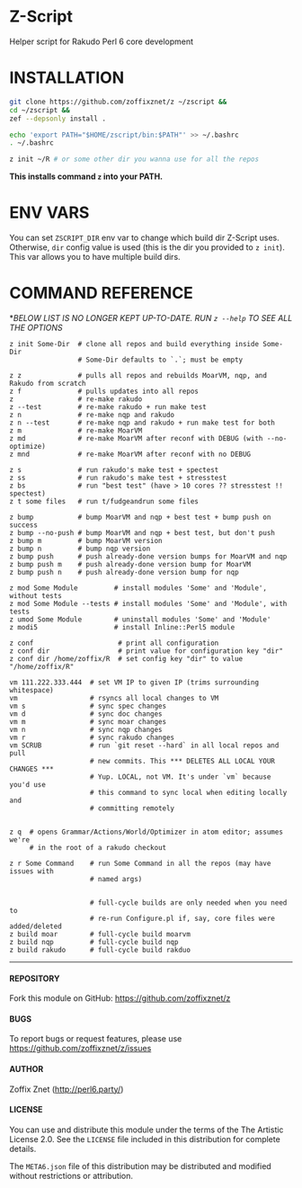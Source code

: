 # Z-Script

Helper script for Rakudo Perl 6 core development

# INSTALLATION

```bash
git clone https://github.com/zoffixznet/z ~/zscript &&
cd ~/zscript &&
zef --depsonly install .

echo 'export PATH="$HOME/zscript/bin:$PATH"' >> ~/.bashrc
. ~/.bashrc

z init ~/R # or some other dir you wanna use for all the repos
```

**This installs command `z` into your PATH.**

# ENV VARS

You can set `ZSCRIPT_DIR` env var to change which build dir Z-Script uses.
Otherwise, `dir` config value is used (this is the dir you provided to
`z init`). This var allows you to have multiple build dirs.

# COMMAND REFERENCE

**BELOW LIST IS NO LONGER KEPT UP-TO-DATE. RUN `z --help` TO SEE ALL THE
OPTIONS*

```
z init Some-Dir  # clone all repos and build everything inside Some-Dir
                 # Some-Dir defaults to `.`; must be empty

z z              # pulls all repos and rebuilds MoarVM, nqp, and Rakudo from scratch
z f              # pulls updates into all repos
z                # re-make rakudo
z --test         # re-make rakudo + run make test
z n              # re-make nqp and rakudo
z n --test       # re-make nqp and rakudo + run make test for both
z m              # re-make MoarVM
z md             # re-make MoarVM after reconf with DEBUG (with --no-optimize)
z mnd            # re-make MoarVM after reconf with no DEBUG

z s              # run rakudo's make test + spectest
z ss             # run rakudo's make test + stresstest
z bs             # run "best test" (have > 10 cores ?? stresstest !! spectest)
z t some files   # run t/fudgeandrun some files

z bump           # bump MoarVM and nqp + best test + bump push on success
z bump --no-push # bump MoarVM and nqp + best test, but don't push
z bump m         # bump MoarVM version
z bump n         # bump nqp version
z bump push      # push already-done version bumps for MoarVM and nqp
z bump push m    # push already-done version bump for MoarVM
z bump push n    # push already-done version bump for nqp

z mod Some Module         # install modules 'Some' and 'Module', without tests
z mod Some Module --tests # install modules 'Some' and 'Module', with tests
z umod Some Module        # uninstall modules 'Some' and 'Module'
z modi5                   # install Inline::Perl5 module

z conf                     # print all configuration
z conf dir                 # print value for configuration key "dir"
z conf dir /home/zoffix/R  # set config key "dir" to value "/home/zoffix/R"

vm 111.222.333.444  # set VM IP to given IP (trims surrounding whitespace)
vm                  # rsyncs all local changes to VM
vm s                # sync spec changes
vm d                # sync doc changes
vm m                # sync moar changes
vm n                # sync nqp changes
vm r                # sync rakudo changes
vm SCRUB            # run `git reset --hard` in all local repos and pull
                    # new commits. This *** DELETES ALL LOCAL YOUR CHANGES ***
                    # Yup. LOCAL, not VM. It's under `vm` because you'd use
                    # this command to sync local when editing locally and
                    # committing remotely


z q  # opens Grammar/Actions/World/Optimizer in atom editor; assumes we're
     # in the root of a rakudo checkout

z r Some Command    # run Some Command in all the repos (may have issues with
                    # named args)


                    # full-cycle builds are only needed when you need to
                    # re-run Configure.pl if, say, core files were added/deleted
z build moar        # full-cycle build moarvm
z build nqp         # full-cycle build nqp
z build rakudo      # full-cycle build rakduo
```

----

#### REPOSITORY

Fork this module on GitHub:
https://github.com/zoffixznet/z

#### BUGS

To report bugs or request features, please use
https://github.com/zoffixznet/z/issues

#### AUTHOR

Zoffix Znet (http://perl6.party/)

#### LICENSE

You can use and distribute this module under the terms of the
The Artistic License 2.0. See the `LICENSE` file included in this
distribution for complete details.

The `META6.json` file of this distribution may be distributed and modified
without restrictions or attribution.
